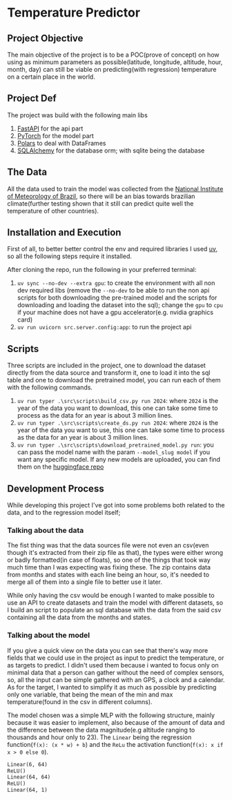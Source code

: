 # Temperature Predictor

## Project Objective

The main objective of the project is to be a POC(prove of concept) on how using as minimum parameters as possible(latitude, longitude, altitude, hour, month, day) can still be viable on predicting(with regression) temperature on a certain place in the world.

## Project Def

The project was build with the following main libs

1. [FastAPI](https://fastapi.tiangolo.com/) for the api part
2. [PyTorch](https://pytorch.org/) for the model part
3. [Polars](https://pola.rs/) to deal with DataFrames
4. [SQLAlchemy](https://www.sqlalchemy.org/) for the database orm; with sqlite being the database

## The Data

All the data used to train the model was collected from the [National Institute of Meteorology of Brazil](https://portal.inmet.gov.br/dadoshistoricos), so there will be an bias towards brazilian climate(further testing shown that it still can predict quite well the temperature of other countries).

## Installation and Execution

First of all, to better better control the env and required libraries I used [uv](https://docs.astral.sh/uv/), so all the following steps require it installed.

After cloning the repo, run the following in your preferred terminal:

1. `uv sync --no-dev --extra gpu`: to create the environment with all non dev required libs (remove the `--no-dev` to be able to run the non api scripts for both downloading the pre-trained model and the scripts for downloading and loading the dataset into the sql); change the `gpu` to `cpu` if your machine does not have a gpu accelerator(e.g. nvidia graphics card)
2. `uv run uvicorn src.server.config:app`: to run the project api

## Scripts

Three scripts are included in the project, one to download the dataset directly from the data source and transform it, one to load it into the sql table and one to download the pretrained model, you can run each of them with the following commands.

1. `uv run typer .\src\scripts\build_csv.py run 2024`: where `2024` is the year of the data you want to download, this one can take some time to process as the data for an year is about 3 million lines.
2. `uv run typer .\src\scripts\create_ds.py run 2024`: where `2024` is the year of the data you want to use, this one can take some time to process as the data for an year is about 3 million lines.
3. `uv run typer .\src\scripts\download_pretrained_model.py run`: you can pass the model name with the param `--model_slug model` if you want any specific model. If any new models are uploaded, you can find them on the [huggingface repo](https://huggingface.co/Nephilim/temperature_predictor)

## Development Process

While developing this project I've got into some problems both related to the data, and to the regression model itself;

### Talking about the data

The fist thing was that the data sources file were not even an csv(even though it's extracted from their zip file as that), the types were either wrong or badly formatted(in case of floats), so one of the things that took way much time than I was expecting was fixing these. The zip contains data from months and states with each line being an hour, so, it's needed to merge all of them into a single file to better use it later.

While only having the csv would be enough I wanted to make possible to use an API to create datasets and train the model with different datasets, so I build an script to populate an sql database with the data from the said csv containing all the data from the months and states.

### Talking about the model

If you give a quick view on the data you can see that there's way more fields that we could use in the project as input to predict the temperature, or as targets to predict. I didn't used them because i wanted to focus only on minimal data that a person can gather without the need of complex sensors, so, all the input can be simple gathered with an GPS, a clock and a calendar. As for the target, I wanted to simplify it as much as possible by predicting only one variable, that being the mean of the min and max temperature(found in the csv in different columns).

The model chosen was a simple MLP with the following structure, mainly because it was easier to implement, also because of the amount of data and the difference between the data magnitude(e.g altitude ranging to thousands and hour only to 23). The `Linear` being the regression function(`f(x): (x * w) + b`) and the `ReLu` the activation function(`f(x): x if x > 0 else 0`).

```txt
Linear(6, 64)
ReLU()
Linear(64, 64)
ReLU()
Linear(64, 1)
```
